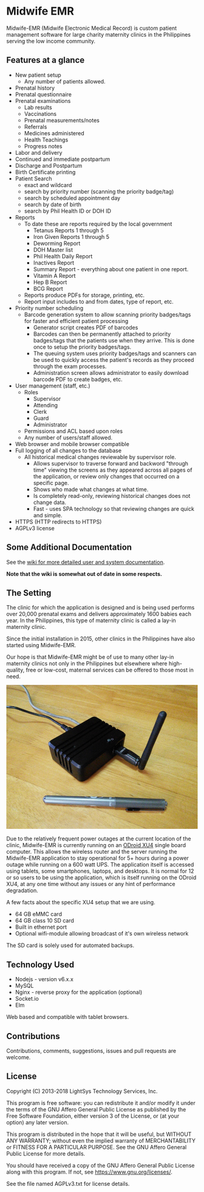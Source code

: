 # Midwife EMR

Midwife-EMR (Midwife Electronic Medical Record) is custom patient management
software for large charity maternity clinics in the Philippines serving the low
income community.

## Features at a glance

- New patient setup
   - Any number of patients allowed.
- Prenatal history
- Prenatal questionnaire
- Prenatal examinations
   - Lab results
   - Vaccinations
   - Prenatal measurements/notes
   - Referrals
   - Medicines administered
   - Health Teachings
   - Progress notes
- Labor and delivery
- Continued and immediate postpartum
- Discharge and Postpartum
- Birth Certificate printing
- Patient Search
   - exact and wildcard
   - search by priority number (scanning the priority badge/tag)
   - search by scheduled appointment day
   - search by date of birth
   - search by Phil Health ID or DOH ID
- Reports
   - To date these are reports required by the local government
      - Tetanus Reports 1 through 5
      - Iron Given Reports 1 through 5
      - Deworming Report
      - DOH Master list
      - Phil Health Daily Report
      - Inactives Report
      - Summary Report - everything about one patient in one report.
      - Vitamin A Report
      - Hep B Report
      - BCG Report
   - Reports produce PDFs for storage, printing, etc.
   - Report input includes to and from dates, type of report, etc.
- Priority number scheduling
   - Barcode generation system to allow scanning priority badges/tags for
    faster and efficient patient processing
      - Generator script creates PDF of barcodes
      - Barcodes can then be permanently attached to priority badges/tags that the patients
      use when they arrive. This is done once to setup the priority
      badges/tags.
      - The queuing system uses priority badges/tags and scanners can be used to
      quickly access the patient's records as they proceed through the exam
      processes.
      - Administration screen allows administrator to easily download barcode PDF to create badges, etc.
- User management (staff, etc.)
   - Roles
      - Supervisor
      - Attending
      - Clerk
      - Guard
      - Administrator
   - Permissions and ACL based upon roles
   - Any number of users/staff allowed.
- Web browser and mobile browser compatible
- Full logging of all changes to the database
   - All historical medical changes reviewable by supervisor role.
      - Allows supervisor to traverse forward and backword "through time"
        viewing the screens as they appeared across all pages of the application,
        or review only changes that occurred on a specific page.
      - Shows who made what changes at what time.
      - Is completely read-only, reviewing historical changes does not change
        data.
      - Fast - uses SPA technology so that reviewing changes are quick and
        simple.
- HTTPS (HTTP redirects to HTTPS)
- AGPLv3 license

## Some Additional Documentation

See the [wiki for more detailed user and system documentation](../../wiki).

**Note that the wiki is somewhat out of date in some respects.**

## The Setting

The clinic for which the application is designed and is being used performs
over 20,000 prenatal exams and delivers approximately 1600 babies each year.
In the Philippines, this type of maternity clinic is called a lay-in maternity
clinic.

Since the initial installation in 2015, other clinics in the Philippines have
also started using Midwife-EMR.

Our hope is that Midwife-EMR might be of use to many other lay-in
maternity clinics not only in the Philippines but elsewhere where
high-quality, free or low-cost, maternal services can be offered to those most
in need.

![ODroid XU4](docs/images/IMG_20161008_120458_rotated.jpg)

Due to the relatively frequent power outages at the current location of the
clinic, Midwife-EMR is currently running on an [ODroid
XU4](http://www.hardkernel.com/main/products/prdt_info.php?g_code=G143452239825)
single board computer. This allows the wireless router and the server running
the Midwife-EMR application to stay operational for 5+ hours during a power
outage while running on a 600 watt UPS. The application itself is accessed
using tablets, some smartphones, laptops, and desktops. It is normal for 12 or
so users to be using the application, which is itself running on the ODroid
XU4, at any one time without any issues or any hint of performance
degradation.

A few facts about the specific XU4 setup that we are using.

- 64 GB eMMC card
- 64 GB class 10 SD card
- Built in ethernet port
- Optional wifi-module allowing broadcast of it's own wireless network

The SD card is solely used for automated backups.

## Technology Used

- Nodejs - version v6.x.x
- MySQL
- Nginx - reverse proxy for the application (optional)
- Socket.io
- Elm

Web based and compatible with tablet browsers.

## Contributions

Contributions, comments, suggestions, issues and pull requests are welcome.

## License

Copyright (C) 2013-2018 LightSys Technology Services, Inc.

This program is free software: you can redistribute it and/or modify
it under the terms of the GNU Affero General Public License as
published by the Free Software Foundation, either version 3 of the
License, or (at your option) any later version.

This program is distributed in the hope that it will be useful,
but WITHOUT ANY WARRANTY; without even the implied warranty of
MERCHANTABILITY or FITNESS FOR A PARTICULAR PURPOSE.  See the
GNU Affero General Public License for more details.

You should have received a copy of the GNU Affero General Public License
along with this program.  If not, see <https://www.gnu.org/licenses/>.

See the file named AGPLv3.txt for license details.
